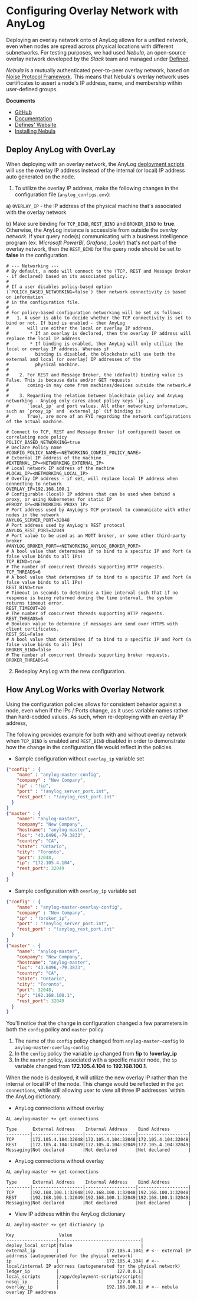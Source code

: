 # Configuring Overlay Network with AnyLog
Deploying an overlay network onto of AnyLog allows for a unified network, even when nodes are spread across physical 
locations with different subnetworks. For testing purposes, we had used _Nebula_, an open-source overlay network 
developed by the _Slack_ team and managed under [Defined](https://www.defined.net/).

_Nebula_ is a mutually authenticated peer-to-peer overlay network, based on [Noise Protocol Framework](https://noiseprotocol.org/). 
This means that Nebula's overlay network uses certificates to assert a node's IP address, name, and membership within user-defined groups. 

**Documents**
* [GitHub](https://github.com/slackhq/nebula)
* [Documentation](https://nebula.defined.net/docs)
* [Defines' Website](https://www.defined.net/)
* [Installing Nebula](nebula.md)


## Deploy AnyLog with OverLay 
When deploying with an overlay network, the AnyLog [deployment scripts](https://github.com/AnyLog-co/deployment-scripts) 
will use the overlay IP address instead of the internal (or local) IP address auto generated on the node. 

1. To utilize the overlay IP address, make the following changes in the configuration file (`anylog_configs.env`):

a) `OVERLAY_IP` - the IP address of the physical machine that's associated with the overlay network

b) Make sure binding for `TCP_BIND`, `REST_BIND` and `BROKER_BIND` to **true**. Otherwise, the AnyLog instance is accessible
from outside the _overlay network_. If your query node(s) communicating with a business intelligence program (ex. 
_Microsoft PowerBI_, _Grafana_, _Lookr_) that's not part of the overlay network, then the `REST_BIND` for the query node
should be set to **false** in the configuration.

```dotenv
# --- Networking ---
# By default, a node will connect to the (TCP, REST and Message Broker - if declared) based on its associated policy.
#
# If a user disables policy-based option (`POLICY_BASED_NETWORKING=false`) then network connectivity is based on information
# in the configuration file.
#
# For policy-based configuration networking will be set as follows:
#   1. A user is able to decide whether the TCP connectivity is set to bind or not. If bind is enabled - then AnyLog
#       will use either the local or overlay IP address.
#        * If an overlay is declared, then the overlay IP address will replace the local IP address
#        * If binding is enabled, then AnyLog will only utilize the local or overlay IP address. Whereas if
#          binding is disabled, the blockchain will use both the external and local (or overlay) IP addresses of the
#          physical machine.
#
#    2. For REST and Message Broker, the (default) binding value is False. This is because data and/or GET requests
#       coming-in may come from machines/devices outside the network.#
#
#    3. Regarding the relation between blockchain policy and AnyLog networking - AnyLog only cares about policy keys `ip`,
#       `local_ip` and port values. All other networking information, such as `proxy_ip` and `external_ip` (if binding is
#       True), are more of an FYI regarding the network configurations of the actual machine.

# Connect to TCP, REST and Message Broker (if configured) based on correlating node policy
POLICY_BASED_NETWORKING=true
# Declare Policy name
#CONFIG_POLICY_NAME=<NETWORKING_CONFIG_POLICY_NAME>
# External IP address of the machine
#EXTERNAL_IP=<NETWORKING_EXTERNAL_IP>
# Local network IP address of the machine
#LOCAL_IP=<NETWORKING_LOCAL_IP>
# Overlay IP address - if set, will replace local IP address when connecting to network
OVERLAY_IP=192.168.100.1
# Configurable (local) IP address that can be used when behind a proxy, or using Kubernetes for static IP
#PROXY_IP=<NETWORKING_PROXY_IP>
# Port address used by AnyLog's TCP protocol to communicate with other nodes in the network
ANYLOG_SERVER_PORT=32048
# Port address used by AnyLog's REST protocol
ANYLOG_REST_PORT=32049
# Port value to be used as an MQTT broker, or some other third-party broker
#ANYLOG_BROKER_PORT=<NETWORKING_ANYLOG_BROKER_PORT>
# A bool value that determines if to bind to a specific IP and Port (a false value binds to all IPs)
TCP_BIND=true
# The number of concurrent threads supporting HTTP requests.    
TCP_THREADS=6
# A bool value that determines if to bind to a specific IP and Port (a false value binds to all IPs)
REST_BIND=true
# Timeout in seconds to determine a time interval such that if no response is being returned during the time interval, the system returns timeout error.
REST_TIMEOUT=20
# The number of concurrent threads supporting HTTP requests.    
REST_THREADS=6
# Boolean value to determine if messages are send over HTTPS with client certificates.
REST_SSL=False
# A bool value that determines if to bind to a specific IP and Port (a false value binds to all IPs)
BROKER_BIND=false
# The number of concurrent threads supporting broker requests.  
BROKER_THREADS=6
```

2. Redeploy AnyLog with the new configuration. 

## How AnyLog Works with Overlay Network
Using the configuration policies allows for consistent behavior against a node, even when if the IPs / Ports change, as 
it uses variable names rather than hard-codded values. As such, when re-deploying with an overlay IP address, 

The following provides example for both with and without overlay network when `TCP_BIND` is enabled and `REST_BIND` disabled 
in order to demonstrate how the change in the configuration file would reflect in the policies.

* Sample configuration without `overlay_ip` variable set
```json
{"config" : {
    "name" : "anylog-master-config",
    "company" : "New Company",
    "ip" : "!ip",
    "port" : "!anylog_server_port.int",
    "rest_port" : "!anylog_rest_port.int"
  }
}
{"master" : {
    "name": "anylog-master",
    "company": "New Company",
    "hostname": "anylog-master",
    "loc": "43.6496,-79.3833",
    "country": "CA",
    "state": "Ontario",
    "city": "Toronto",
    "port": 32048,
    "ip": "172.105.4.104",
    "rest_port": 32049
  }
}
```

* Sample configuration with `overlay_ip` variable set
```json
{"config" : {
    "name" : "anylog-master-overlay-config",
    "company" : "New Company",
    "ip" : "!broker_ip",
    "port" : "!anylog_server_port.int",
    "rest_port" : "!anylog_rest_port.int"
  }
}
{"master" : {
    "name": "anylog-master",
    "company": "New Company",
    "hostname": "anylog-master",
    "loc": "43.6496,-79.3833",
    "country": "CA",
    "state": "Ontario",
    "city": "Toronto",
    "port": 32048,
    "ip": "192.168.100.1",
    "rest_port": 32049
  }
}
```

You'll notice that the change in configuration changed a few parameters in both the `config` policy and `master` policy 
1. The name of the `config` policy changed from `anylog-master-config` to `anylog-master-overlay-config`
2. In the `config` policy the variable `ip` changed from **!ip** to **!overlay_ip**
3. In the `master` policy, associated with a specific master node, the `ip` variable changed from  **172.105.4.104** to 
**192.168.100.1**. 

When the node is deployed, it will utilize the new overlay IP rather than the internal or local IP of the node. This change 
would be reflected in the `get connections`, while still allowing user to view all three IP addresses `within the AnyLog 
dictionary. 

* AnyLog connections  without overlay 
```anylog
AL anylog-master +> get connections 

Type      External Address    Internal Address    Bind Address        
---------|-------------------|-------------------|-------------------|
TCP      |172.105.4.104:32048|172.105.4.104:32048|172.105.4.104:32048|
REST     |172.105.4.104:32049|172.105.4.104:32049|172.105.4.104:32049|
Messaging|Not declared       |Not declared       |Not declared       |
```

* AnyLog connections  without overlay 
```anylog
AL anylog-master +> get connections 

Type      External Address    Internal Address    Bind Address        
---------|-------------------|-------------------|-------------------|
TCP      |192.168.100.1:32048|192.168.100.1:32048|192.168.100.1:32048|
REST     |192.168.100.1:32049|192.168.100.1:32049|192.168.100.1:32049|
Messaging|Not declared       |Not declared       |Not declared       |
```

* View IP address within the AnyLog dictionary  
```anylog
AL anylog-master +> get dictionary ip 

Key                 Value                           
-------------------|-------------------------------|
deploy_local_script|false                          |
external_ip        |                  172.105.4.104| # <-- external IP addrress (autogenerated for the phyical network)
ip                 |                  172.105.4.104| # <-- local/internal IP addrress (autogenerated for the phyical network)  
ledger_ip          |                      127.0.0.1|
local_scripts      |/app/deployment-scripts/scripts|
nosql_ip           |                      127.0.0.1|
overlay_ip         |                  192.168.100.1| # <-- nebula overlay IP aaddress 
```